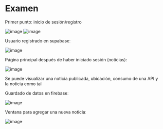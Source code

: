 # Examen

Primer punto: inicio de sesión/registro

![image](https://github.com/user-attachments/assets/71998422-0e0c-4245-ba7d-7816e9463a52)
![image](https://github.com/user-attachments/assets/9aed014a-e9cb-4a83-8771-fdfcc1d9187f)

Usuario registrado en supabase:

![image](https://github.com/user-attachments/assets/bf274128-682d-42be-8bde-2532f48d4f80)

Página principal después de haber iniciado sesión (noticias):

![image](https://github.com/user-attachments/assets/ebde51f0-8d80-48fb-b5b3-65be98f06547)

Se puede visualizar una noticia publicada, ubicación, consumo de una API y la noticia como tal

Guardado de datos en firebase:

![image](https://github.com/user-attachments/assets/48ccd878-d322-4ed8-9159-a468346502ac)

Ventana para agregar una nueva noticia:

![image](https://github.com/user-attachments/assets/42cb8a67-8f48-4e56-8ec9-5343124335e0)
